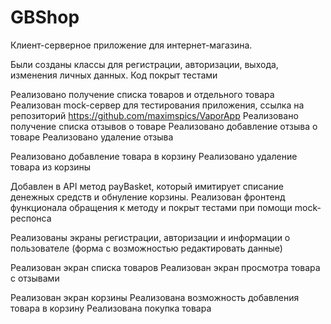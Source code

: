 # GBShop
Клиент-серверное приложение для интернет-магазина. 

Были созданы классы для регистрации, авторизации, выхода, изменения личных данных.
Код покрыт тестами

Реализовано получение списка товаров и отдельного товара
Реализован mock-сервер для тестирования приложения, ссылка на репозиторий https://github.com/maximspics/VaporApp
Реализовано получение списка отзывов о товаре
Реализовано добавление отзыва о товаре
Реализовано удаление отзыва


Реализовано добавление товара в корзину
Реализовано удаление товара из корзины

Добавлен в API метод payBasket, который имитирует списание денежных средств и обнуление корзины. 
Реализован фронтенд функционала обращения к методу и покрыт тестами при помощи mock-респонса

Реализованы экраны регистрации, авторизации и информации о пользователе (форма с возможностью редактировать данные)

Реализован экран списка товаров
Реализован экран просмотра товара с отзывами


Реализован экран корзины
Реализована возможность добавления товара в корзину
Реализована покупка товара
